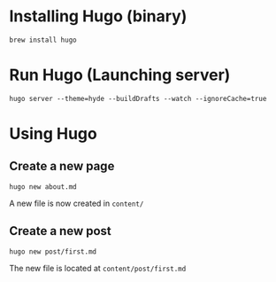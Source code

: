 # Installing Hugo (binary)

`brew install hugo`

# Run Hugo (Launching server)

`hugo server --theme=hyde --buildDrafts --watch --ignoreCache=true`

# Using Hugo

## Create a new page

`hugo new about.md`

A new file is now created in `content/`

## Create a new post

`hugo new post/first.md`

The new file is located at `content/post/first.md`
